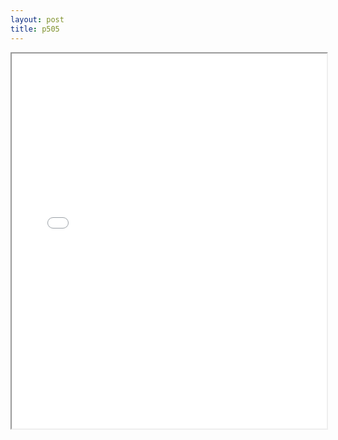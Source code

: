 ```yaml
---
layout: post
title: p505
---
```


<div class="pdf-container">
<iframe src="/ea/assets/pdfs/p505.pdf" height="600" width="100%" allowFullScreen="true"></iframe>
</div>

